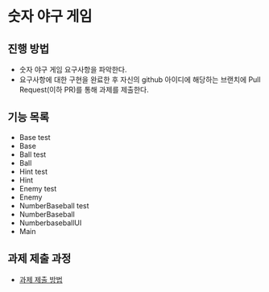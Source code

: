 # 숫자 야구 게임
## 진행 방법
* 숫자 야구 게임 요구사항을 파악한다.
* 요구사항에 대한 구현을 완료한 후 자신의 github 아이디에 해당하는 브랜치에 Pull Request(이하 PR)를 통해 과제를 제출한다.

## 기능 목록
* Base test
* Base
* Ball test
* Ball
* Hint test
* Hint
* Enemy test
* Enemy
* NumberBaseball test
* NumberBaseball
* NumberbaseballUI
* Main
## 과제 제출 과정
* [과제 제출 방법](https://github.com/next-step/nextstep-docs/tree/master/ent-precourse)
